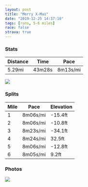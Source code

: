 ```yaml
---
layout: post
title: "Merry X-Mas"
date: "2019-12-25 14:37:10"
tags: [runs, 5-6 miles]
race: false
strava: true
---
```


### Stats

| Distance | Time | Pace |
|----------|------|------|
|5.29mi|43m28s|8m13s/mi|

<img src='https://maps.googleapis.com/maps/api/staticmap?maptype=roadmap&path=enc:otiwFl_gbMu@JIJOFOt@A`BDjAAr@JfC?vAALUNOTKFi@L[R{@Nq@@IFGH_@No@Ca@Ls@@[N[Ao@JoAH[H]?k@Pe@?m@PeAFUAo@JIEuA\SAe@D]LkAVc@KeANc@?WHg@G_@VUFq@JYC}@NW?_AXyAR{CPe@JYRQDqATs@D_BVUHMNQ^_@`@c@tAk@jAEb@EPMF?DKTMJWr@ALED]NMVIFc@p@CTQZMb@APIZGb@m@p@Sp@o@r@KRY\?NITOX]^CJKJOXWh@Of@KTC^Ob@s@rAqAdDUPGLMf@Q\IZYd@]|@Yb@Y?OXGDIn@g@l@K^ANBJG\AVKZQ\IFETONMXCLKPATQh@Q^I^]j@SR[jAOXUh@OXu@~Ac@lAGl@Q^?l@AN]j@Hh@Mv@@JSHQVALJRDRCVkAbBA\E`@GTOVMp@Wd@KFUXGNKf@EBAJHLCNOTEN@\FVDh@@n@C\?ZCRW`@KJGLQNSF]ZEP?RMjAEt@KNO~@Ob@MVs@pB[v@Q~@Sh@Mt@Wv@EVs@rAk@j@a@VYb@I^a@rAQtAm@bBODk@KI@@DO^@LK`@@LEd@Q^?NMb@_@z@S|AM^QlA_@r@Mr@IVGXYj@i@xBIVANKVGx@Kj@a@|AMl@M\i@rCMf@Ej@Mj@?LUdAKVSv@G`@]|AEd@_@rBUx@Wj@SdB]zAAVILE`@Qv@@NUh@Qr@k@vCOd@GXAZITMl@a@zBQd@Qz@Yt@e@fBOv@qA`Gi@rCe@jBc@~BCb@If@_@rA_@`BIr@_@lBEr@CHIFAFMRE`AMPKZKp@GjAM^UDMJW|@In@Sb@GHK^KvA@LGTGHETGJCTO`@Yf@Ib@GPSNIPKb@?NQ\Mf@QCSUe@Uo@SEEu@[OAw@UQKeCq@qAEYGs@g@{@Oo@g@w@?UHQ@WAi@[a@K}@e@_@][Q]e@USOIi@i@CIOSUIu@Qm@g@[]WOiAaAe@MUQq@SoAu@o@k@o@SaAg@UU_@SGK[SKK{@m@o@k@iAm@a@c@c@[e@[YG_@SmA_AWMGI_Ak@WWSGw@]gAq@IH]j@q@j@[f@E^MXMNCRAb@KVIf@e@fBOhAaAjC&key=AIzaSyC1MId7bFpkLXNAaYhBSTb8jLyiSqzbDtM&size=800x800&markers=color:yellow|label:S|40.68696,-73.93287&markers=color:green|label:F|40.73352000000003,-73.98554999999982'>

### Splits

| Mile | Pace | Elevation |
|------|------|-----------|
|1|8m06s/mi|-15.4ft|
|2|8m06s/mi|-10.8ft|
|3|8m23s/mi|-34.1ft|
|4|8m24s/mi|32.5ft|
|5|8m06s/mi|-12.8ft|
|6|8m05s/mi|9.2ft|

### Photos
<img src='https://dgtzuqphqg23d.cloudfront.net/F71Nd_6yW31FrOjGircvpEpOE04HYy2BIqOxDmdUnPQ-614x768.jpg'>
